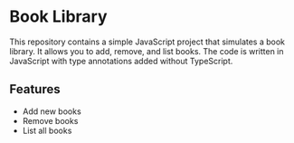 # Book Library

This repository contains a simple JavaScript project that simulates a book library. It allows you to add, remove, and list books. The code is written in JavaScript with type annotations added without TypeScript.

## Features
- Add new books
- Remove books
- List all books
